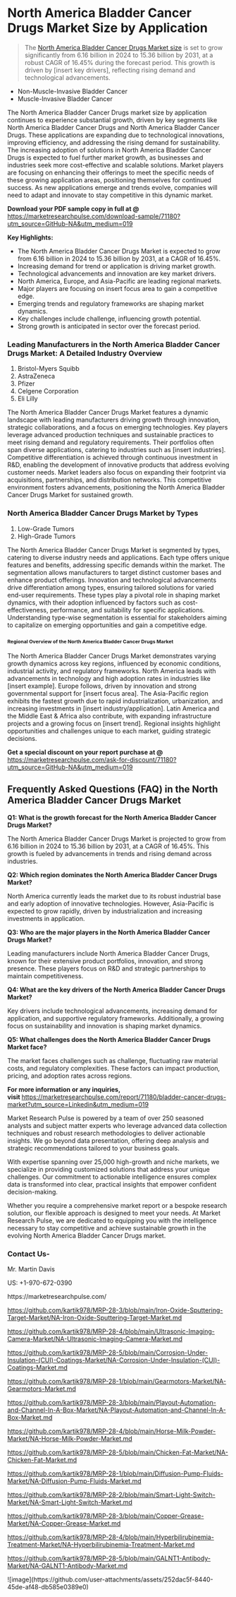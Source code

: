 <h1>North America Bladder Cancer Drugs Market&nbsp;Size by Application</h1><blockquote><p>The <a href="https://marketresearchpulse.com/download-sample/71180?utm_source=GitHub-NA&amp;utm_medium=019">North America Bladder Cancer Drugs Market size</a> is set to grow significantly from 6.16 billion in 2024 to 15.36 billion by 2031, at a robust CAGR of 16.45% during the forecast period. This growth is driven by [insert key drivers], reflecting rising demand and technological advancements.</p></blockquote><ul><li>Non-Muscle-Invasive Bladder Cancer<li> Muscle-Invasive Bladder Cancer</li></ul><p>The North America Bladder Cancer Drugs market size by application continues to experience substantial growth, driven by key segments like North America Bladder Cancer Drugs and North America Bladder Cancer Drugs. These applications are expanding due to technological innovations, improving efficiency, and addressing the rising demand for sustainability. The increasing adoption of solutions in North America Bladder Cancer Drugs is expected to fuel further market growth, as businesses and industries seek more cost-effective and scalable solutions. Market players are focusing on enhancing their offerings to meet the specific needs of these growing application areas, positioning themselves for continued success. As new applications emerge and trends evolve, companies will need to adapt and innovate to stay competitive in this dynamic market.</p><p><strong>Download your PDF sample copy in full at @ </strong><a href="https://marketresearchpulse.com/download-sample/71180?utm_source=GitHub-NA&amp;utm_medium=019">https://marketresearchpulse.com/download-sample/71180?utm_source=GitHub-NA&amp;utm_medium=019</a></p><p><strong>Key Highlights: </strong></p><ul><li>The North America Bladder Cancer Drugs Market is expected to grow from 6.16 billion in 2024 to 15.36 billion by 2031, at a CAGR of 16.45%.</li><li>Increasing demand for trend or application is driving market growth.</li><li>Technological advancements and innovation are key market drivers.</li><li>North America, Europe, and Asia-Pacific are leading regional markets.</li><li>Major players are focusing on insert focus area to gain a competitive edge.</li><li>Emerging trends and regulatory frameworks are shaping market dynamics.</li><li>Key challenges include challenge, influencing growth potential.</li><li>Strong growth is anticipated in sector over the forecast period.</li></ul><h3>Leading Manufacturers in the North America Bladder Cancer Drugs Market: A Detailed Industry Overview</h3><ol><li>Bristol-Myers Squibb</li><li>AstraZeneca</li><li>Pfizer</li><li>Celgene Corporation</li><li>Eli Lilly</li></ol><div class="flex max-w-full flex-col flex-grow"><div class="min-h-8 text-message flex w-full flex-col items-end gap-2 whitespace-normal break-words [.text-message+&amp;]:mt-5" dir="auto" data-message-author-role="assistant" data-message-id="fd8432e4-4910-450d-b182-61b7bfb0a01f" data-message-model-slug="gpt-4o"><div class="flex w-full flex-col gap-1 empty:hidden first:pt-[3px]"><div class="markdown prose w-full break-words dark:prose-invert light"><p>The North America Bladder Cancer Drugs Market features a dynamic landscape with leading manufacturers driving growth through innovation, strategic collaborations, and a focus on emerging technologies. Key players leverage advanced production techniques and sustainable practices to meet rising demand and regulatory requirements. Their portfolios often span diverse applications, catering to industries such as [insert industries]. Competitive differentiation is achieved through continuous investment in R&amp;D, enabling the development of innovative products that address evolving customer needs. Market leaders also focus on expanding their footprint via acquisitions, partnerships, and distribution networks. This competitive environment fosters advancements, positioning the North America Bladder Cancer Drugs Market for sustained growth.</p></div></div></div></div><h3>North America Bladder Cancer Drugs Market by Types</h3><ol><li>Low-Grade Tumors<li> High-Grade Tumors</li></ol><div class="flex max-w-full flex-col flex-grow"><div class="min-h-8 text-message flex w-full flex-col items-end gap-2 whitespace-normal break-words [.text-message+&amp;]:mt-5" dir="auto" data-message-author-role="assistant" data-message-id="084470be-0bb7-4664-bddf-5156b4f41249" data-message-model-slug="gpt-4o-mini"><div class="flex w-full flex-col gap-1 empty:hidden first:pt-[3px]"><div class="markdown prose w-full break-words dark:prose-invert light"><p>The North America Bladder Cancer Drugs Market is segmented by types, catering to diverse industry needs and applications. Each type offers unique features and benefits, addressing specific demands within the market. The segmentation allows manufacturers to target distinct customer bases and enhance product offerings. Innovation and technological advancements drive differentiation among types, ensuring tailored solutions for varied end-user requirements. These types play a pivotal role in shaping market dynamics, with their adoption influenced by factors such as cost-effectiveness, performance, and suitability for specific applications. Understanding type-wise segmentation is essential for stakeholders aiming to capitalize on emerging opportunities and gain a competitive edge.</p></div></div></div></div><h3><span style="font-size: 11px;">Regional Overview of the North America Bladder Cancer Drugs Market</span></h3><div class="flex max-w-full flex-col flex-grow"><div class="min-h-8 text-message flex w-full flex-col items-end gap-2 whitespace-normal break-words [.text-message+&amp;]:mt-5" dir="auto" data-message-author-role="assistant" data-message-id="e9038762-ce64-4e30-91c9-9bd413514231" data-message-model-slug="gpt-4o-mini"><div class="flex w-full flex-col gap-1 empty:hidden first:pt-[3px]"><div class="markdown prose w-full break-words dark:prose-invert light"><p>The North America Bladder Cancer Drugs Market demonstrates varying growth dynamics across key regions, influenced by economic conditions, industrial activity, and regulatory frameworks. North America leads with advancements in technology and high adoption rates in industries like [insert example]. Europe follows, driven by innovation and strong governmental support for [insert focus area]. The Asia-Pacific region exhibits the fastest growth due to rapid industrialization, urbanization, and increasing investments in [insert industry/application]. Latin America and the Middle East &amp; Africa also contribute, with expanding infrastructure projects and a growing focus on [insert trend]. Regional insights highlight opportunities and challenges unique to each market, guiding strategic decisions.</p></div></div></div></div><p><strong>Get a special discount on your report purchase at @ </strong><a href="https://marketresearchpulse.com/ask-for-discount/71180?utm_source=GitHub-NA&amp;utm_medium=019">https://marketresearchpulse.com/ask-for-discount/71180?utm_source=GitHub-NA&amp;utm_medium=019</a></p><h2>Frequently Asked Questions (FAQ) in the North America Bladder Cancer Drugs Market</h2><p><strong>Q1: What is the growth forecast for the North America Bladder Cancer Drugs Market?</strong></p><p>The North America Bladder Cancer Drugs Market is projected to grow from 6.16 billion in 2024 to 15.36 billion by 2031, at a CAGR of 16.45%. This growth is fueled by advancements in trends and rising demand across industries.</p><p><strong>Q2: Which region dominates the North America Bladder Cancer Drugs Market?</strong></p><p>North America currently leads the market due to its robust industrial base and early adoption of innovative technologies. However, Asia-Pacific is expected to grow rapidly, driven by industrialization and increasing investments in application.</p><p><strong>Q3: Who are the major players in the North America Bladder Cancer Drugs Market?</strong></p><p>Leading manufacturers include North America Bladder Cancer Drugs, known for their extensive product portfolios, innovation, and strong presence. These players focus on R&amp;D and strategic partnerships to maintain competitiveness.</p><p><strong>Q4: What are the key drivers of the North America Bladder Cancer Drugs Market?</strong></p><p>Key drivers include technological advancements, increasing demand for application, and supportive regulatory frameworks. Additionally, a growing focus on sustainability and innovation is shaping market dynamics.</p><p><strong>Q5: What challenges does the North America Bladder Cancer Drugs Market face?</strong></p><p>The market faces challenges such as challenge, fluctuating raw material costs, and regulatory complexities. These factors can impact production, pricing, and adoption rates across regions.</p><p><strong>For more information or any inquiries, visit&nbsp;</strong><a href="https://marketresearchpulse.com/report/71180/bladder-cancer-drugs-market?utm_source=Linkedin&utm_medium=019">https://marketresearchpulse.com/report/71180/bladder-cancer-drugs-market?utm_source=Linkedin&utm_medium=019</a></p><p>Market Research Pulse is powered by a team of over 250 seasoned analysts and subject matter experts who leverage advanced data collection techniques and robust research methodologies to deliver actionable insights. We go beyond data presentation, offering deep analysis and strategic recommendations tailored to your business goals.</p><p>With expertise spanning over 25,000 high-growth and niche markets, we specialize in providing customized solutions that address your unique challenges. Our commitment to actionable intelligence ensures complex data is transformed into clear, practical insights that empower confident decision-making.</p><p>Whether you require a comprehensive market report or a bespoke research solution, our flexible approach is designed to meet your needs. At Market Research Pulse, we are dedicated to equipping you with the intelligence necessary to stay competitive and achieve sustainable growth in the evolving North America Bladder Cancer Drugs market.</p><h3><strong>Contact Us-</strong></h3><p>Mr. Martin Davis</p><p>US: +1-970-672-0390</p><p>https://marketresearchpulse.com/</p><p><a href="https://github.com/kartik978/MRP-28-3/blob/main/Iron-Oxide-Sputtering-Target-Market/NA-Iron-Oxide-Sputtering-Target-Market.md">https://github.com/kartik978/MRP-28-3/blob/main/Iron-Oxide-Sputtering-Target-Market/NA-Iron-Oxide-Sputtering-Target-Market.md</a></p><p><a href="https://github.com/kartik978/MRP-28-4/blob/main/Ultrasonic-Imaging-Camera-Market/NA-Ultrasonic-Imaging-Camera-Market.md">https://github.com/kartik978/MRP-28-4/blob/main/Ultrasonic-Imaging-Camera-Market/NA-Ultrasonic-Imaging-Camera-Market.md</a></p><p><a href="https://github.com/kartik978/MRP-28-5/blob/main/Corrosion-Under-Insulation-(CUI)-Coatings-Market/NA-Corrosion-Under-Insulation-(CUI)-Coatings-Market.md">https://github.com/kartik978/MRP-28-5/blob/main/Corrosion-Under-Insulation-(CUI)-Coatings-Market/NA-Corrosion-Under-Insulation-(CUI)-Coatings-Market.md</a></p><p><a href="https://github.com/kartik978/MRP-28-1/blob/main/Gearmotors-Market/NA-Gearmotors-Market.md">https://github.com/kartik978/MRP-28-1/blob/main/Gearmotors-Market/NA-Gearmotors-Market.md</a></p><p><a href="https://github.com/kartik978/MRP-28-3/blob/main/Playout-Automation-and-Channel-In-A-Box-Market/NA-Playout-Automation-and-Channel-In-A-Box-Market.md">https://github.com/kartik978/MRP-28-3/blob/main/Playout-Automation-and-Channel-In-A-Box-Market/NA-Playout-Automation-and-Channel-In-A-Box-Market.md</a></p><p><a href="https://github.com/kartik978/MRP-28-4/blob/main/Horse-Milk-Powder-Market/NA-Horse-Milk-Powder-Market.md">https://github.com/kartik978/MRP-28-4/blob/main/Horse-Milk-Powder-Market/NA-Horse-Milk-Powder-Market.md</a></p><p><a href="https://github.com/kartik978/MRP-28-5/blob/main/Chicken-Fat-Market/NA-Chicken-Fat-Market.md">https://github.com/kartik978/MRP-28-5/blob/main/Chicken-Fat-Market/NA-Chicken-Fat-Market.md</a></p><p><a href="https://github.com/kartik978/MRP-28-1/blob/main/Diffusion-Pump-Fluids-Market/NA-Diffusion-Pump-Fluids-Market.md">https://github.com/kartik978/MRP-28-1/blob/main/Diffusion-Pump-Fluids-Market/NA-Diffusion-Pump-Fluids-Market.md</a></p><p><a href="https://github.com/kartik978/MRP-28-2/blob/main/Smart-Light-Switch-Market/NA-Smart-Light-Switch-Market.md">https://github.com/kartik978/MRP-28-2/blob/main/Smart-Light-Switch-Market/NA-Smart-Light-Switch-Market.md</a></p><p><a href="https://github.com/kartik978/MRP-28-3/blob/main/Copper-Grease-Market/NA-Copper-Grease-Market.md">https://github.com/kartik978/MRP-28-3/blob/main/Copper-Grease-Market/NA-Copper-Grease-Market.md</a></p><p><a href="https://github.com/kartik978/MRP-28-4/blob/main/Hyperbilirubinemia-Treatment-Market/NA-Hyperbilirubinemia-Treatment-Market.md">https://github.com/kartik978/MRP-28-4/blob/main/Hyperbilirubinemia-Treatment-Market/NA-Hyperbilirubinemia-Treatment-Market.md</a></p><p><a href="https://github.com/kartik978/MRP-28-5/blob/main/GALNT1-Antibody-Market/NA-GALNT1-Antibody-Market.md">https://github.com/kartik978/MRP-28-5/blob/main/GALNT1-Antibody-Market/NA-GALNT1-Antibody-Market.md</a></p>
![image](https://github.com/user-attachments/assets/252dac5f-8440-45de-af48-db585e0389e0)
